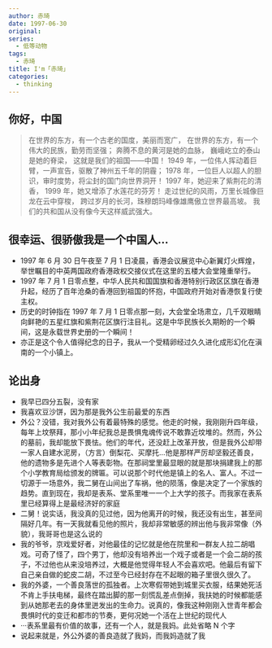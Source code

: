 ```yaml
---
author: 赤琦
date: 1997-06-30
original:
series:
  - 低等动物
tags:
  - 赤琦
title: I'm「赤琦」
categories:
  - thinking
---
```


## 你好，中国

> 在世界的东方，有一个古老的国度，美丽而宽广， 在世界的东方，有一个伟大的民族，勤劳而坚强； 奔腾不息的黄河是她的血脉， 巍峨屹立的泰山是她的脊梁， 这就是我们的祖国——中国！ 1949 年，一位伟人挥动着巨臂，一声宣告，驱散了神州五千年的阴霾； 1978 年，一位巨人以超人的胆识，审时度势，将尘封的国门向世界洞开！ 1997 年，她迎来了紫荆花的清香， 1999 年，她又增添了水莲花的芬芳！ 走过世纪的风雨，万里长城像巨龙在云中穿梭， 跨过岁月的长河，珠穆朗玛峰像雄鹰傲立世界最高坡。 我们的共和国从没有像今天这样威武强大。

## 很幸运、很骄傲我是一个中国人...

- 1997 年 6 月 30 日午夜至 7 月 1 日凌晨，香港会议展览中心新翼灯火辉煌，举世瞩目的中英两国政府香港政权交接仪式在这里的五楼大会堂隆重举行。
- 1997 年 7 月 1 日零点整，中华人民共和国国旗和香港特别行政区区旗在香港升起，经历了百年沧桑的香港回到祖国的怀抱，中国政府开始对香港恢复行使主权。
- 历史的时钟指在 1997 年 7 月 1 日零点那一刻，大会堂全场肃立，几千双眼睛向鲜艳的五星红旗和紫荆花区旗行注目礼。这是中华民族长久期盼的一个瞬间，这是永载世界史册的一个瞬间！
- 亦正是这个令人值得纪念的日子，我从一个受精卵经过久久进化成形幻化在滇南的一个小镇上。

## 论出身

- 我早已四分五裂，没有家
- 我喜欢豆沙饼，因为那是我外公生前最爱的东西
- 外公？没错，我对我外公有着最特殊的感觉。他走的时候，我刚刚升四年级，每年上坟祭拜，那小小年纪我总是畏惧鬼魂传说不敢靠近坟堆的。然而，外公的墓前，我却能放下畏怯。他们的年代，还没赶上改革开放，但是我外公却带一家人自建水泥房，（方言）倒梨花、买摩托…他是那样严厉却坚毅还善良，他的遗物多是先进个人等表彰物。在那祠堂里最显眼的就是那块捐建我上的那个小学教育局给颁发的牌匾。可以说那个时代他是镇上的名人、富人。不过一切源于一场意外，我二舅在山间出了车祸，他的陨落，像是决定了一个家族的趋势。直到现在，我却是表系、堂系里唯一一个上大学的孩子。而我家在表系里已经算得上是最经济好的家庭
- 二舅！说实话，我没真的见过他，因为他离开的时候，我还没有出生，甚至间隔好几年。有一天我就看见他的照片，我却非常敏感的辨出他与我非常像（外貌），我哥哥也是这么说的
- 我的爷爷，京戏爱好者，对他最佳的记忆就是他在院里和一群友人拉二胡唱戏。可奇了怪了，四个男丁，他却没有培养出一个戏子或者是一个会二胡的孩子，不过他也从来没培养过，大概是他觉得年轻人不会喜欢吧。他最后有留下自己亲自做的蛇皮二胡，不过至今已经封存在不起眼的箱子里很久很久了。
- 我的外婆，一个善良落世的孤独者。上次寒假带她到城里买衣服，结果她死活不肯上手扶电梯，最终在踏出脚的那一刻慌乱差点倒掉，我扶她的时候都能感到从她那老去的身体里迸发出的生命力。说真的，像我这种刚刚入世青年都会畏惧时代的变迁和都市的节奏，更何况她一个活在上世纪的现代人
- ···表系里最有价值的故事，还有一个人，就是我妈。此处省略 N 个字
- 说起来就是，外公外婆的善良造就了我妈，而我妈造就了我
